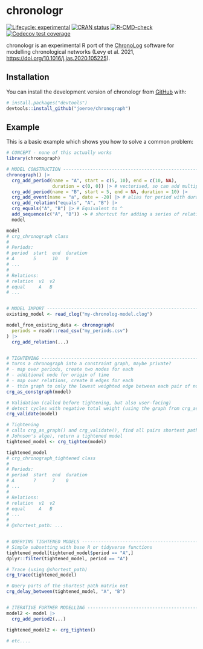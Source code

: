 
<!-- README.md is generated from README.Rmd. Please edit that file -->

# chronologr

<!-- badges: start -->

[![Lifecycle:
experimental](https://img.shields.io/badge/lifecycle-experimental-orange.svg)](https://lifecycle.r-lib.org/articles/stages.html#experimental)
[![CRAN
status](https://www.r-pkg.org/badges/version/chronograph)](https://CRAN.R-project.org/package=chronograph)
[![R-CMD-check](https://github.com/joeroe/chronograph/actions/workflows/R-CMD-check.yaml/badge.svg)](https://github.com/joeroe/chronograph/actions/workflows/R-CMD-check.yaml)
[![Codecov test
coverage](https://codecov.io/gh/joeroe/chronograph/graph/badge.svg)](https://app.codecov.io/gh/joeroe/chronograph)
<!-- badges: end -->

chronologr is an experimental R port of the
[ChronoLog](https://chrono.ulb.be/) software for modelling chronological
networks (Levy et al. 2021,
<https://doi.org/10.1016/j.jas.2020.105225>).

## Installation

You can install the development version of chronologr from
[GitHub](https://github.com/) with:

``` r
# install.packages("devtools")
devtools::install_github("joeroe/chronograph")
```

## Example

This is a basic example which shows you how to solve a common problem:

``` r
# CONCEPT - none of this actually works
library(chronograph)

# MODEL CONSTRUCTION ----------------------------------------------------------
chronograph() |>
  crg_add_period(name = "A", start = c(5, 10), end = c(10, NA), 
                 duration = c(0, 0)) |> # vectorised, so can add multiple periods at once
  crg_add_period(name = "B", start = 5, end = NA, duration = 10) |>
  crg_add_event(name = "a", date = -20) |> # alias for period with duration 0
  crg_add_relation("equals", "A", "B") |>
  crg_equals("A", "B") |> # Equivalent to ^
  add_sequence(c("A", "B")) -> # shortcut for adding a series of relations
  model

model
# crg_chronograph class
#
# Periods:
# period  start  end  duration
# A       5      10   0
# ...
#
# Relations:
# relation  v1  v2
# equal     A   B
# ...


# MODEL IMPORT ----------------------------------------------------------------
existing_model <- read_clog("my-chronolog-model.clog")

model_from_existing_data <- chronograph(
  periods = readr::read_csv("my_periods.csv")
) |>
  crg_add_relation(...)


# TIGHTENING ------------------------------------------------------------------
# turns a chronograph into a constraint graph, maybe private?
# - map over periods, create two nodes for each
# - additional node for origin of time
# - map over relations, create N edges for each
# - thin graph to only the lowest weighted edge between each pair of nodes
crg_as_constgraph(model) 

# Validation (called before tightening, but also user-facing)
# detect cycles with negative total weight (using the graph from crg_as_graph)
crg_validate(model) 

# Tightening
# calls crg_as_graph() and crg_validate(), find all pairs shortest paths (APSP,
# Johnson's algo), return a tightened model
tightened_model <- crg_tighten(model) 

tightened_model
# crg_chronograph_tightened class
# 
# Periods:
# period  start  end  duration
# A       7      7    0
# ...
#
# Relations:
# relation  v1  v2
# equal     A   B
# ...
#
# @shortest_path: ...


# QUERYING TIGHTENED MODELS ---------------------------------------------------
# Simple subsetting with base R or tidyverse functions
tightened_model[tightened_model$period == "A",]
dplyr::filter(tightened_model, period == "A")

# Trace (using @shortest_path)
crg_trace(tightened_model)

# Query parts of the shortest path matrix not 
crg_delay_between(tightened_model, "A", "B")


# ITERATIVE FURTHER MODELLING -------------------------------------------------
model2 <- model |>
  crg_add_period2(...)

tightened_model2 <- crg_tighten()

# etc....
```
